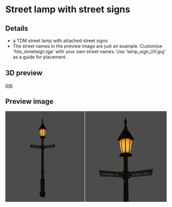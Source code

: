 # Street lamp with street signs

## Details
- a TDM street lamp with attached street signs
- The street names in the preview image are just an example. Customise 'hits_streetsign.tga' with your own street names. Use 'lamp_sign_UV.jpg' as a guide for placement.

## 3D preview
[link](lamp_sign.stl)

## Preview image
![alt text](lamp_ex.jpg "lamp")
